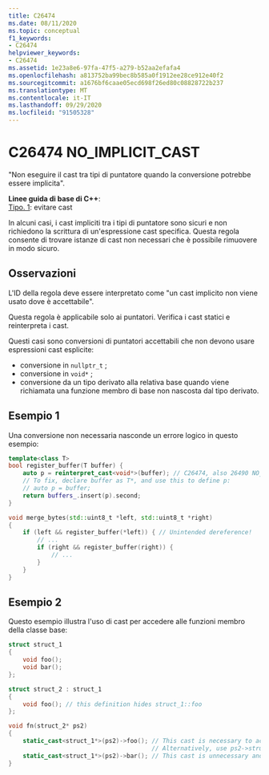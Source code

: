```yaml
---
title: C26474
ms.date: 08/11/2020
ms.topic: conceptual
f1_keywords:
- C26474
helpviewer_keywords:
- C26474
ms.assetid: 1e23a8e6-97fa-47f5-a279-b52aa2efafa4
ms.openlocfilehash: a813752ba99bec8b585a0f1912ee28ce912e40f2
ms.sourcegitcommit: a1676bf6caae05ecd698f26ed80c08828722b237
ms.translationtype: MT
ms.contentlocale: it-IT
ms.lasthandoff: 09/29/2020
ms.locfileid: "91505328"
---
```

# <a name="c26474-no_implicit_cast"></a>C26474 NO_IMPLICIT_CAST

"Non eseguire il cast tra tipi di puntatore quando la conversione potrebbe essere implicita".

**Linee guida di base di C++**: \
[Tipo. 1](https://github.com/isocpp/CppCoreGuidelines/blob/master/CppCoreGuidelines.md#prosafety-type-safety-profile): evitare cast

In alcuni casi, i cast impliciti tra i tipi di puntatore sono sicuri e non richiedono la scrittura di un'espressione cast specifica. Questa regola consente di trovare istanze di cast non necessari che è possibile rimuovere in modo sicuro.

## <a name="remarks"></a>Osservazioni

L'ID della regola deve essere interpretato come "un cast implicito non viene usato dove è accettabile".

Questa regola è applicabile solo ai puntatori. Verifica i cast statici e reinterpreta i cast.

Questi casi sono conversioni di puntatori accettabili che non devono usare espressioni cast esplicite:

- conversione in `nullptr_t` ;
- conversione in `void*` ;
- conversione da un tipo derivato alla relativa base quando viene richiamata una funzione membro di base non nascosta dal tipo derivato.

## <a name="example-1"></a>Esempio 1

Una conversione non necessaria nasconde un errore logico in questo esempio:

```cpp
template<class T>
bool register_buffer(T buffer) {
    auto p = reinterpret_cast<void*>(buffer); // C26474, also 26490 NO_REINTERPRET_CAST
    // To fix, declare buffer as T*, and use this to define p:
    // auto p = buffer;
    return buffers_.insert(p).second;
}

void merge_bytes(std::uint8_t *left, std::uint8_t *right)
{
    if (left && register_buffer(*left)) { // Unintended dereference!
        // ...
        if (right && register_buffer(right)) {
            // ...
        }
    }
}
```

## <a name="example-2"></a>Esempio 2

Questo esempio illustra l'uso di cast per accedere alle funzioni membro della classe base:

```cpp
struct struct_1
{
    void foo();
    void bar();
};

struct struct_2 : struct_1
{
    void foo(); // this definition hides struct_1::foo
};

void fn(struct_2* ps2)
{
    static_cast<struct_1*>(ps2)->foo(); // This cast is necessary to access struct_1::foo
                                        // Alternatively, use ps2->struct_1::foo();
    static_cast<struct_1*>(ps2)->bar(); // This cast is unnecessary and can be done implicitly
}
```
